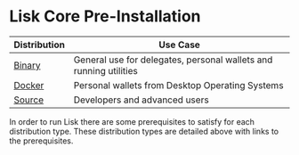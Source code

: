 # Lisk Core Pre-Installation

Distribution | Use Case
--- | --- 
[Binary](/documentation/lisk-core/setup/pre-install/binary/preinstall-binary) | General use for delegates, personal wallets and running utilities 
[Docker](/documentation/lisk-core/setup/pre-install/docker/preinstall-docker) | Personal wallets from Desktop Operating Systems
[Source](/documentation/lisk-core/setup/pre-install/source/preinstall-source) | Developers and advanced users

In order to run Lisk there are some prerequisites to satisfy for each distribution type. These distribution types are detailed above with links to the prerequisites.
